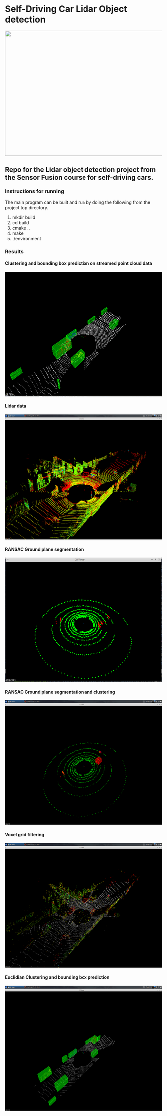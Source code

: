 # Self-Driving Car Lidar Object detection

<img src="media/ObstacleDetectionFPS.gif" width="700" height="400" />


## Repo for the Lidar object detection project from the Sensor Fusion course for self-driving cars.

### Instructions for running

The main program can be built and run by doing the following from the project top directory.

1. mkdir build
2. cd build
3. cmake ..
4. make
5. ./environment


### Results

#### Clustering and bounding box prediction on streamed point cloud data
<img src="media/lidar.gif" width="700" height="400" />

#### Lidar data
<img src="media/lidar-data.png" width="700" height="400" />

#### RANSAC Ground plane segmentation
<img src="media/ground-plane-segmentation.png" width="700" height="400" />

#### RANSAC Ground plane segmentation and clustering
<img src="media/ground-plane-segmentation-clustering.png" width="700" height="400" />

#### Voxel grid filtering
<img src="media/Voxel-grid.png" width="700" height="400" />

#### Euclidian Clustering and bounding box prediction
<img src="media/bb-prediction.png" width="700" height="400" />

